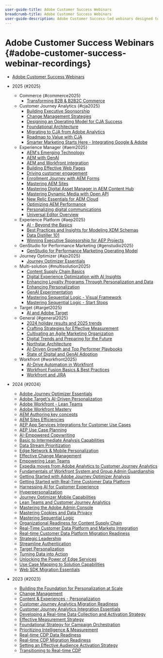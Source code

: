 ```yaml
---
user-guide-title: Adobe Customer Success Webinars
breadcrumb-title: Adobe Customer Success Webinars
user-guide-description: Adobe Customer Success-led webinars designed to empower you in optimizing your investment in Adobe's Experience Cloud. Gain valuable insights to maximize the value and increase the adoption of Adobe solutions.
---
```


# Adobe Customer Success Webinars {#adobe-customer-success-webinar-recordings}

+ [Adobe Customer Success Webinars](overview.md)
+ 2025 {#2025}
  + Commerce {#commerce2025}
    + [Transforming B2B & B2B2C Commerce](2025/transforming-b2b-commerce.md)
  + Customer Journey Analytics {#cja2025}
    + [Building Executive Sponsorship](2025/cja-success.md)
    + [Change Management Strategies](2025/cja-adoption.md)
    + [Designing an Operating Model for CJA Success](2025/cja-operating-model.md)
    + [Foundational Architecture](2025/cja-vision.md)
    + [Migrating to CJA from Adobe Analytics](2025/analytics-to-cja-migration.md)
    + [Roadmap to Value with CJA](2025/roadmap-to-value-cja.md)
    + [Smarter Marketing Starts Here - Integrating Google & Adobe](2025/smarter-marketing-starts-here-integrating-google-and-adobe.md)
  + Experience Manager {#aem2025}
    + [AEM's Emerging Technology](2025/personalized-experiences-aem.md)
    + [AEM with GenAI](2025/aem-genai.md)
    + [AEM and Workfront integration](2025/aem-workfront-integration.md)
    + [Building Effective Web Pages](2025/build-effective-web-pages.md)
    + [Driving customer engagement](2025/driving-customer-engagement.md)
    + [Enrollment Journey with AEM Forms](2025/payer-enrollment-journey.md)
    + [Mastering AEM Sites](2025/mastering-aem-sites.md)
    + [Mastering Digital Asset Manager in AEM Content Hub](2025/mastering-dam-aem-content-hub.md)
    + [Mastering Dynamic Media with Open API](2025/dynamic-media-open-ai.md)
    + [New Relic Essentials for AEM Cloud](2025/new-relic-essentials-aem-cloud.md)
    + [Optimizing AEM Performance](2025/optimize-aem-performance.md)
    + [Personalizing digital communications](2025/personalize-digital-communications.md)
    + [Universal Editor Overview](2025/modern-aem-authoring.md)
  + Experience Platform {#aep2025}
    + [AI - Beyond the Basics](2025/ai-beyond-basics.md)
    + [Best Practices and Insights for Modeling XDM Schemas](2025/model-xdm-schemas.md)
    + [Data Distiller 101](2025/data-distiller-101.md)
    + [Winning Executive Sponsorship for AEP Projects](2025/exec-sponsorship-aep-projects.md)
  + GenStudio for Performance Marketing {#genstudio2025}
    + [GenStudio for Performance Marketing Operating Model](2025/genstudio-for-performance-marketing-operating-model.md)
  + Journey Optimizer {#ajo2025}
    + [Journey Optimizer Essentials](2025/journey-optimizer-essentials.md)
  + Multi-solution {#multisolution2025}
    + [Content Supply Chain Basics](2025/content-supply-chain-basics.md)
    + [Digital Experience Optimization with AI Insights](2025/accelerating-digital-experience-optimization.md)
    + [Enhancing Loyalty Programs Through Personalization and Data](2025/enhance-loyalty-programs.md)
    + [Enhancing Personalization](2025/enhancing-personalization.md)
    + [GenAI Experimentation](2025/gen-ai-experimentation.md)
    + [Mastering Sequential Logic - Visual Framework](2025/mastering-sequential-logic.md)
    + [Mastering Sequential Logic - Start Stops](2025/sequential-logic-start-stop.md)
  + Target {#target2025}
    + [AI and Adobe Target](2025/ai-adobe-target.md)
  + General {#general2025}
    + [2024 holiday results and 2025 trends](2025/adobe-digital-insights.md)
    + [Crafting Strategies for Effective Measurement](2025/impactful-insights.md)
    + [Cultivating an Agile Marketing Organization](2025/agile-marketing-organization.md)
    + [Digital Trends and Preparing for the Future](2025/digital-trends-preparing-future.md)
    + [Northstar Architecture](2025/northstar-architecture.md)
    + [AI-Driven Growth and Top Performer Playbooks](2025/ai-driven-growth.md)
    + [State of Digital and GenAI Adoption](2025/state-of-digital-and-genai-adoption-webinar.md)
  + Workfront {#workfront2025}
    + [AI-Drive Automation in Workfront](2025/unlock-efficiency-ai-drive-automation-workfront.md)
    + [Workfront Fusion Basics & Best Practices](2025/adobe-workfront-fusion-best-practices.md)
    + [Workfront and JIRA](2025/workfront-and-jira.md)

+ 2024 {#2024}
  + [Adobe Journey Optimizer Essentials](2024/ajo-essentials.md)
  + [Adobe Target's AI-Driven Personalization](2024/ai-personalization.md)
  + [Adobe Workfront - Lean Teams](2024/workfront-lean-teams.md)
  + [Adobe Workfront Mastery](2024/workfront-mastery.md)
  + [AEM Authoring key concepts](2024/aem-authoring-concepts.md)
  + [AEM Sites Efficiencies](2024/aem-sites-efficiencies.md)
  + [AEP App Services Integrations for Customer Use Cases](2024/aep-apps-services-integrations.md)
  + [AEP Use Case Planning](2024/aep-use-case-planning.md)
  + [AI-Empowered Copywriting](2024/ai-copywriting.md)
  + [Basic to Intermediate Analysis Capabilities](2024/basic-to-intermediate-analysis-capabilities.md)
  + [Data Stream Prioritization](2024/data-stream-prioritization.md)
  + [Edge Network & Mobile Personalization](2024/edge-network-mobile-personalization.md)
  + [Effective Change Management](2024/effective-change-management.md)
  + [Empowering Lean Teams](2024/empowering-lean-teams.md)
  + [Expedia moves from Adobe Analytics to Customer Journey Analytics](2024/expedia-aa-to-cja.md)
  + [Fundamentals of Workfront System and Group Admin Guardianship](2024/workfront-admin-guardianship.md)
  + [Getting Started with Adobe Journey Optimizer Analysis](2024/getting-started-ajo-analysis.md)
  + [Getting Started with Real-Time Customer Data Platform](2024/getting-started-rtcdp.md)
  + [Harnessing AI for Customer Experience](2024/ai-customer-experience.md)
  + [Hyperpersonalization](2024/hyperpersonalization.md)
  + [Journey Optimizer Mobile Capabilities](2024/journey-optimizer-mobile-capabilities.md)
  + [Lean Teams and Customer Journey Analytics](2024/lean-teams-cja.md)
  + [Mastering the Adobe Admin Console](2024/adobe-admin-console.md)
  + [Mastering Cookies and Data Privacy](2024/mastering-cookies-data-privacy.md)
  + [Mastering Sequential Logic](2024/sequential-logic.md)
  + [Organizational Readiness for Content Supply Chain](2024/organizational-readiness-content-supply-chain.md)
  + [Real-Time Customer Data Platform and Marketo Integration](2024/aep-marketo-integration.md)
  + [Real-time Customer Data Platform Migration Readiness](2024/rtcdp-migration-readiness.md)
  + [Strategic Leadership](2024/strategic-leadership.md)
  + [Streamline Authentication](2024/streamline-authentication.md)
  + [Target Personalization](2024/target-personalization.md)
  + [Turning Data into Action](2024/turning-data-into-action.md)
  + [Unlocking the Power of Edge Services](2024/edge-delivery-services.md)
  + [Use Case Mapping to Solution Capabilities](2024/use-case-mapping.md)
  + [Web SDK Migration Essentials](2024/web-sdk-migration.md)

+ 2023 {#2023}
  + [Building the Foundation for Personalization at Scale](2023/personalization-at-scale.md)
  + [Change Management](2023/change-management.md)
  + [Content & Experiences - Personalization](2023/content-experiences-personalization.md)
  + [Customer Journey Analytics Migration Readiness](2023/cja-migration-readiness.md)
  + [Customer Journey Analytics Integration Essentials](2023/cja-integration-essentials.md)
  + [Developing a Real-time Data Collection and Activation Strategy](2023/data-collection-activation-strategy.md)
  + [Effective Measurement Strategy](2023/measurement-strategy.md)
  + [Foundational Strategy for Campaign Orchestration](2023/foundational-strategy-campaign.md)
  + [Prioritizing Intelligence & Measurement](2023/intelligence-and-measurement.md)
  + [Real-time CDP Data Readiness](2023/rtcdp-migration-data-readiness.md)
  + [Real-time CDP Migration Readiness](2023/rtcdp-migration-readiness.md)
  + [Setting an Effective Audience Activation Strategy](2023/audience-activation.md)
  + [Transitioning to Real-time CDP](2023/aam-to-rtcdp.md)
